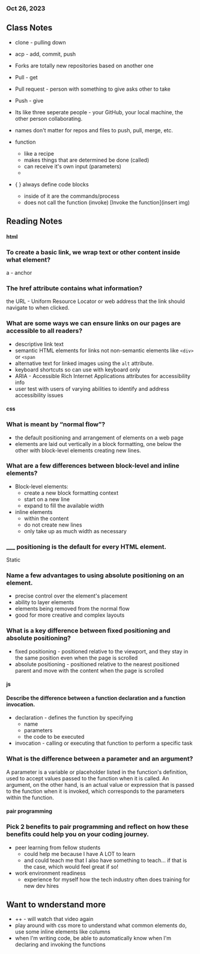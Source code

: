 
### Oct 26, 2023

## Class Notes

- clone - pulling down
- acp - add, commit, push
- Forks are totally new repositories based on another one
- Pull - get
- Pull request - person with something to give asks other to take
- Push - give
- Its like three seperate people - your GitHub, your local machine, the other person collaborating.
- names don't matter for repos and files to push, pull, merge, etc.

- function
    - like a recipe
    - makes things that are determined be done (called)
    - can receive it's own input (parameters)
    -


- { } always define code blocks
    - inside of it are the commands/process
    - does not call the function (invoke)
[Invoke the function](insert img)




## Reading Notes

#### html

### To create a basic link, we wrap text or other content inside what element?
a - anchor

### The href attribute contains what information?
the URL - Uniform Resource Locator or web address that the link should navigate to when clicked.

### What are some ways we can ensure links on our pages are accessible to all readers?
- descriptive link text
- semantic HTML elements for links not non-semantic elements like `<div>` or `<span`
- alternative text for linked images using the `alt` attribute.
- keyboard shortcuts so can use with keyboard only
- ARIA - Accessible Rich Internet Applications attributes for accessibility info
- user test with users of varying abilities to identify and address accessibility issues

#### css

### What is meant by “normal flow”?
- the default positioning and arrangement of elements on a web page
- elements are laid out vertically in a block formatting, one below the other with block-level elements creating new lines.

### What are a few differences between block-level and inline elements?
- Block-level elements:
    - create a new block formatting context
    - start on a new line
    - expand to fill the available width
- inline elements
    - within the content
    - do not create new lines
    - only take up as much width as necessary

### ___ positioning is the default for every HTML element.
Static

### Name a few advantages to using absolute positioning on an element.
- precise control over the element's placement
- ability to layer elements
- elements being removed from the normal flow
- good for more creative and complex layouts

### What is a key difference between fixed positioning and absolute positioning?
- fixed positioning - positioned relative to the viewport, and they stay in the same position even when the page is scrolled
- absolute positioning - positioned relative to the nearest positioned parent and move with the content when the page is scrolled

#### js

#### Describe the difference between a function declaration and a function invocation.
- declaration - defines the function by specifying
    - name
    - parameters
    - the code to be executed
- invocation - calling or executing that function to perform a specific task

### What is the difference between a parameter and an argument?
A parameter is a variable or placeholder listed in the function's definition, used to accept values passed to the function when it is called. An argument, on the other hand, is an actual value or expression that is passed to the function when it is invoked, which corresponds to the parameters within the function.

#### pair programming

### Pick 2 benefits to pair programming and reflect on how these benefits could help you on your coding journey.
- peer learning from fellow students
    - could help me because I have A LOT to learn
    - and could teach me that I also have something to teach... if that is the case, which would feel great if so!
- work environment readiness
    - experience for myself how the tech industry often does training for new dev hires


## Want to wnderstand more

- ++ - will watch that video again
- play around with css more to understand what common elements do, use some inline elements like columns
- when I'm writing code, be able to automatically know when I'm declaring and invoking the functions

